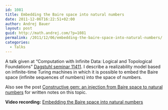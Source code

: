 ```yaml
---
id: 1081
title: Embedding the Baire space into natural numbers
date: 2011-12-06T16:22:51+02:00
author: Andrej Bauer
layout: post
guid: http://math.andrej.com/?p=1081
permalink: /2011/12/06/embedding-the-baire-space-into-natural-numbers/
categories:
  - Talks
---
```


A talk given at &#8220;Computation with Infinite Data: Logical and Topological Foundations&#8221; [Dagstuhl seminar 11411](http://www.dagstuhl.de/11411). I describe a realizability model based on infinite-time Turing machines in which it is possible to embed the Baire space (infinite sequences of numbers) into the space of numbers.

Also see the post [Constructive gem: an injection from Baire space to natural numbers](http://math.andrej.com/2011/06/15/constructive-gem-an-injection-from-baire-space-to-natural-numbers/) for written notes on this topic.

**Video recording:** [Embedding the Baire space into natural numbers](https://youtu.be/1pIlK4mKNso)
